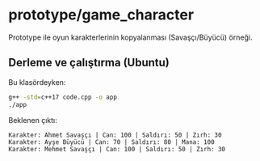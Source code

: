 # prototype/game_character

Prototype ile oyun karakterlerinin kopyalanması (Savaşçı/Büyücü) örneği.

## Derleme ve çalıştırma (Ubuntu)

Bu klasördeyken:

```bash
g++ -std=c++17 code.cpp -o app
./app
```

Beklenen çıktı:

```text
Karakter: Ahmet Savaşçı | Can: 100 | Saldırı: 50 | Zırh: 30
Karakter: Ayşe Büyücü | Can: 70 | Saldırı: 80 | Mana: 100
Karakter: Mehmet Savaşçı | Can: 100 | Saldırı: 50 | Zırh: 30
```